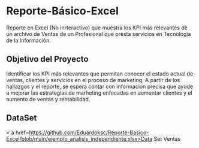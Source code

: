 # Reporte-Básico-Excel
Reporte en Excel (No inrteractivo)  que muestra los KPI más relevantes de un archivo de Ventas de un Profesional que presta servicios en Tecnologia de la Información. 

## Objetivo del Proyecto 
Identificar los KPI más relevantes que permitan conocer el estado actual de ventas, clientes y servicios en el proceso de marketing. A partir de los hallazgos y el reporte, se espera contar con informacion precisa que ayude a mejorar las estrategias de marheting enfocadas en aumentar clientes y el aumento de ventas y rentabilidad.

## DataSet

< a href=https://github.com/Eduardoksc/Reporte-Basico-Excel/blob/main/ejemplo_analisis_independiente.xlsx>Data Set Ventas<a/>
